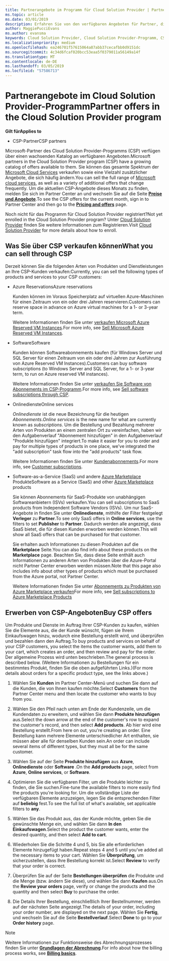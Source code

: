 ```yaml
---
title: Partnerangebote im Programm für Cloud Solution Provider | Partner Center
ms.topic: article
ms.date: 03/01/2019
description: Erfahren Sie von den verfügbaren Angeboten für Partner, die über das Cloud Solution Provider-Programm verkaufen.
author: MaggiePucciEvans
ms.author: evansma
keywords: Cloud Solution Provider, Cloud Solution Provider-Programm, CSP, Produkt hinzufügen, an Kunden verkaufen, Partnerangebote, CSP-Angebote, cloudbasierte Dienste, Azure, Office 365, Dynamics, CSP-Partner, in CSP verkaufen, Azure-RI, Azure Reserved Virtual Machine Instances, Azure Reservations, Onlinedienste, Abonnementsoftware, AHUB, SQL Server auf Azure, Windows Server auf Azure, Kundenabonnements
ms.localizationpriority: medium
ms.openlocfilehash: ea246701f57615064a87abb37cecafbb0d9151dc
ms.sourcegitcommit: 4c34d6fcaf020bcc53eaa5f0379011a56149a14f
ms.translationtype: MT
ms.contentlocale: de-DE
ms.lasthandoff: 03/05/2019
ms.locfileid: "57586713"
---
```

# <a name="partner-offers-in-the-cloud-solution-provider-program"></a><span data-ttu-id="6d833-104">Partnerangebote im Cloud Solution Provider-Programm</span><span class="sxs-lookup"><span data-stu-id="6d833-104">Partner offers in the Cloud Solution Provider program</span></span> 

<span data-ttu-id="6d833-105">**Gilt für**</span><span class="sxs-lookup"><span data-stu-id="6d833-105">**Applies to**</span></span>

-  <span data-ttu-id="6d833-106">CSP-Partner</span><span class="sxs-lookup"><span data-stu-id="6d833-106">CSP partners</span></span>

<span data-ttu-id="6d833-107">Microsoft-Partner des Cloud Solution Provider-Programms (CSP) verfügen über einen wachsenden Katalog an verfügbaren Angeboten.</span><span class="sxs-lookup"><span data-stu-id="6d833-107">Microsoft partners in the Cloud Solution Provider program (CSP) have a growing catalog of offers available to them.</span></span> <span data-ttu-id="6d833-108">Sie können das gesamte Spektrum der [Microsoft Cloud Services](https://partner.microsoft.com/cloud-solution-provider/products-and-services) verkaufen sowie eine Vielzahl zusätzlicher Angebote, die sich häufig ändern.</span><span class="sxs-lookup"><span data-stu-id="6d833-108">You can sell the full range of [Microsoft cloud services](https://partner.microsoft.com/cloud-solution-provider/products-and-services), as well as a variety of additional offers that change frequently.</span></span> <span data-ttu-id="6d833-109">Um die aktuellen CSP-Angebote dieses Monats zu finden, melden Sie sich im Partner Center an und wechseln Sie auf die Seite [**Preise und Angebote**](https://partnercenter.microsoft.com/pcv/sales).</span><span class="sxs-lookup"><span data-stu-id="6d833-109">To see the CSP offers for the current month, sign in to Partner Center and then go to the [**Pricing and offers**](https://partnercenter.microsoft.com/pcv/sales) page.</span></span>  

<span data-ttu-id="6d833-110">Noch nicht für das Programm für Cloud Solution Provider registriert?</span><span class="sxs-lookup"><span data-stu-id="6d833-110">Not yet enrolled in the Cloud Solution Provider program?</span></span> <span data-ttu-id="6d833-111">Unter [Cloud Solution Provider](https://partner.microsoft.com/cloud-solution-provider) finden Sie weitere Informationen zum Registrieren.</span><span class="sxs-lookup"><span data-stu-id="6d833-111">Visit [Cloud Solution Provider](https://partner.microsoft.com/cloud-solution-provider) for more details about how to enroll.</span></span> 

## <a name="what-you-can-sell-through-csp"></a><span data-ttu-id="6d833-112">Was Sie über CSP verkaufen können</span><span class="sxs-lookup"><span data-stu-id="6d833-112">What you can sell through CSP</span></span>

<span data-ttu-id="6d833-113">Derzeit können Sie die folgenden Arten von Produkten und Dienstleistungen an Ihre CSP-Kunden verkaufen:</span><span class="sxs-lookup"><span data-stu-id="6d833-113">Currently, you can sell the following types of products and services to your CSP customers:</span></span>

- <span data-ttu-id="6d833-114">Azure Reservations</span><span class="sxs-lookup"><span data-stu-id="6d833-114">Azure reservations</span></span><br> 

    <span data-ttu-id="6d833-115">Kunden können im Voraus Speicherplatz auf virtuellen Azure-Maschinen für einen Zeitraum von ein oder drei Jahren reservieren.</span><span class="sxs-lookup"><span data-stu-id="6d833-115">Customers can reserve space in advance on Azure virtual machines for a 1- or 3-year term.</span></span><br>
    
    <span data-ttu-id="6d833-116">Weitere Informationen finden Sie unter [verkaufen Microsoft Azure Reserved VM Instances](azure-reservations.md).</span><span class="sxs-lookup"><span data-stu-id="6d833-116">For more info, see [Sell Microsoft Azure Reserved VM Instances](azure-reservations.md).</span></span>

- <span data-ttu-id="6d833-117">Software</span><span class="sxs-lookup"><span data-stu-id="6d833-117">Software</span></span><br>

    <span data-ttu-id="6d833-118">Kunden können Softwareabonnements kaufen (für Windows Server und SQL Server für einen Zeitraum von ein oder drei Jahren zur Ausführung von Azure Reserved VM Instances).</span><span class="sxs-lookup"><span data-stu-id="6d833-118">Customers can buy software subscriptions (to Windows Server and SQL Server, for a 1- or 3-year term, to run on Azure reserved VM instances).</span></span><br>
 
    <span data-ttu-id="6d833-119">Weitere Informationen finden Sie unter [verkaufen Sie Software von Abonnements im CSP-Programm](csp-software-subscriptions.md).</span><span class="sxs-lookup"><span data-stu-id="6d833-119">For more info, see [Sell software subscriptions through CSP](csp-software-subscriptions.md).</span></span>  

- <span data-ttu-id="6d833-120">Onlinedienste</span><span class="sxs-lookup"><span data-stu-id="6d833-120">Online services</span></span><br>

    <span data-ttu-id="6d833-121">*Onlinedienste* ist die neue Bezeichnung für die heutigen *Abonnements*.</span><span class="sxs-lookup"><span data-stu-id="6d833-121">*Online services* is the new name for what are currently known as *subscriptions*.</span></span> <span data-ttu-id="6d833-122">Um die Bestellung und Bezahlung mehrerer Arten von Produkten an einem zentralen Ort zu vereinfachen, haben wir den Aufgabenverlauf "Abonnement hinzufügen" in den Aufgabenverlauf "Produkte hinzufügen" integriert.</span><span class="sxs-lookup"><span data-stu-id="6d833-122">To make it easier for you to order and pay for multiple types of products in one place, we've integrated the "add subscription" task flow into the "add products" task flow.</span></span><br>
    
    <span data-ttu-id="6d833-123">Weitere Informationen finden Sie unter [Kundenabonnements](customer-subscriptions.md).</span><span class="sxs-lookup"><span data-stu-id="6d833-123">For more info, see [Customer subscriptions](customer-subscriptions.md).</span></span>

- <span data-ttu-id="6d833-124">Software-as-a-Service (SaaS) und andere [Azure Marketplace](https://azuremarketplace.microsoft.com/marketplace) Produkte</span><span class="sxs-lookup"><span data-stu-id="6d833-124">Software as a Service (SaaS) and other [Azure Marketplace](https://azuremarketplace.microsoft.com/marketplace) products</span></span><br>

    <span data-ttu-id="6d833-125">Sie können Abonnements für SaaS-Produkte von unabhängigen Softwareanbietern (ISVs) verkaufen.</span><span class="sxs-lookup"><span data-stu-id="6d833-125">You can sell subscriptions to SaaS products from Independent Software Vendors (ISVs).</span></span> <span data-ttu-id="6d833-126">Um nur SaaS-Angebote in finden Sie unter **Onlinedienste**, mithilfe der Filter festgelegt **Verleger** zu **Partner**.</span><span class="sxs-lookup"><span data-stu-id="6d833-126">To see only SaaS offers in **Online services**, use the filters to set **Publisher** to **Partner**.</span></span> <span data-ttu-id="6d833-127">Dadurch werden alle angezeigt, dass SaaS bietet, die für diesen Kunden erworben werden können.</span><span class="sxs-lookup"><span data-stu-id="6d833-127">This will show all SaaS offers that can be purchased for that customer.</span></span><br>
    
    <span data-ttu-id="6d833-128">Sie erhalten auch Informationen zu diesen Produkten auf die **Marketplace** Seite.</span><span class="sxs-lookup"><span data-stu-id="6d833-128">You can also find info about these products on the **Marketplace** page.</span></span> <span data-ttu-id="6d833-129">Beachten Sie, dass diese Seite enthält auch Informationen zu anderen Arten von Produkten über die Azure-Portal nicht Partner Center erworben werden müssen.</span><span class="sxs-lookup"><span data-stu-id="6d833-129">Note that this page also includes info about other types of products which must be purchased from the Azure portal, not Partner Center.</span></span><br>

    <span data-ttu-id="6d833-130">Weitere Informationen finden Sie unter [Abonnements zu Produkten von Azure Marketplace verkaufen](sell-marketplace-products.md)</span><span class="sxs-lookup"><span data-stu-id="6d833-130">For more info, see [Sell subscriptions to Azure Marketplace Products](sell-marketplace-products.md)</span></span>


## <a name="buy-csp-offers"></a><span data-ttu-id="6d833-131">Erwerben von CSP-Angeboten</span><span class="sxs-lookup"><span data-stu-id="6d833-131">Buy CSP offers</span></span>

<span data-ttu-id="6d833-132">Um Produkte und Dienste im Auftrag Ihrer CSP-Kunden zu kaufen, wählen Sie die Elemente aus, die der Kunde wünscht, fügen sie Ihrem Einkaufswagen hinzu, wodurch eine Bestellung erstellt wird, und überprüfen und bezahlen dann den Auftrag.</span><span class="sxs-lookup"><span data-stu-id="6d833-132">To buy products and services on behalf of your CSP customers, you select the items the customer wants, add them to your cart, which creates an order, and then review and pay for the order.</span></span> <span data-ttu-id="6d833-133">Der allgemeine Prozess wird unten beschrieben.</span><span class="sxs-lookup"><span data-stu-id="6d833-133">The general process is described below.</span></span> <span data-ttu-id="6d833-134">(Weitere Informationen zu Bestellungen für ein bestimmtes Produkt, finden Sie die oben aufgeführten Links.)</span><span class="sxs-lookup"><span data-stu-id="6d833-134">(For more details about orders for a specific product type, see the links above.)</span></span>

1. <span data-ttu-id="6d833-135">Wählen Sie **Kunden** im Partner Center-Menü und suchen Sie dann auf die Kunden, die von Ihnen kaufen möchte.</span><span class="sxs-lookup"><span data-stu-id="6d833-135">Select **Customers** from the Partner Center menu and then locate the customer who wants to buy from you.</span></span> 

2. <span data-ttu-id="6d833-136">Wählen Sie den Pfeil nach unten am Ende der Kundenzeile, um die Kundendaten zu erweitern, und wählen Sie dann **Produkte hinzufügen** aus.</span><span class="sxs-lookup"><span data-stu-id="6d833-136">Select the down arrow at the end of the customer's row to expand the customer's record, and then select **Add products**.</span></span> <span data-ttu-id="6d833-137">Ab hier wird eine Bestellung erstellt.</span><span class="sxs-lookup"><span data-stu-id="6d833-137">From here on out, you're creating an order.</span></span> <span data-ttu-id="6d833-138">Eine Bestellung kann mehrere Elemente unterschiedlicher Art enthalten, sie müssen aber alle für denselben Kunden sein.</span><span class="sxs-lookup"><span data-stu-id="6d833-138">An order can include several items of different types, but they must all be for the same customer.</span></span>

3. <span data-ttu-id="6d833-139">Wählen Sie auf der Seite **Produkte hinzufügen** aus **Azure**, **Onlinedienste** oder **Software** .</span><span class="sxs-lookup"><span data-stu-id="6d833-139">On the **Add products** page, select from **Azure**, **Online services**, or **Software**.</span></span>

4. <span data-ttu-id="6d833-140">Optimieren Sie die verfügbaren Filter, um die Produkte leichter zu finden, die Sie suchen.</span><span class="sxs-lookup"><span data-stu-id="6d833-140">Fine-tune the available filters to more easily find the products you're looking for.</span></span> <span data-ttu-id="6d833-141">Um die vollständige Liste der verfügbaren Elemente anzuzeigen, legen Sie die entsprechenden Filter auf **beliebig** fest.</span><span class="sxs-lookup"><span data-stu-id="6d833-141">To see the full list of what's available, set applicable filters to **any**.</span></span> 

5. <span data-ttu-id="6d833-142">Wählen Sie das Produkt aus, das der Kunde möchte, geben Sie die gewünschte Menge ein, und wählen Sie dann **In den Einkaufswagen**.</span><span class="sxs-lookup"><span data-stu-id="6d833-142">Select the product the customer wants, enter the desired quantity, and then select **Add to cart**.</span></span>

6. <span data-ttu-id="6d833-143">Wiederholen Sie die Schritte 4 und 5, bis Sie alle erforderlichen Elemente hinzugefügt haben.</span><span class="sxs-lookup"><span data-stu-id="6d833-143">Repeat steps 4 and 5 until you’ve added all the necessary items to your cart.</span></span> <span data-ttu-id="6d833-144">Wählen Sie **Überprüfung**, um sicherzustellen, dass Ihre Bestellung korrekt ist.</span><span class="sxs-lookup"><span data-stu-id="6d833-144">Select **Review** to verify that your order is correct.</span></span>  

7. <span data-ttu-id="6d833-145">Überprüfen Sie auf der Seite **Bestellungen überprüfen** die Produkte und die Menge (bzw. ändern Sie diese), und wählen Sie dann **Kaufen** aus.</span><span class="sxs-lookup"><span data-stu-id="6d833-145">On the **Review your orders** page, verify or change the products and the quantity and then select **Buy** to purchase the order.</span></span> 

8. <span data-ttu-id="6d833-146">Die Details Ihrer Bestellung, einschließlich Ihrer Bestellnummer, werden auf der nächsten Seite angezeigt.</span><span class="sxs-lookup"><span data-stu-id="6d833-146">The details of your order, including your order number, are displayed on the next page.</span></span> <span data-ttu-id="6d833-147">Wählen Sie **Fertig**, und wechseln Sie auf die Seite **Bestellverlauf**.</span><span class="sxs-lookup"><span data-stu-id="6d833-147">Select **Done** to go to your **Order history** page.</span></span> 

> [!NOTE]
> <span data-ttu-id="6d833-148">Weitere Informationen zur Funktionsweise des Abrechnungsprozesses finden Sie unter [ **Grundlagen der Abrechnung**](https://docs.microsoft.com/en-us/partner-center/billing-basics).</span><span class="sxs-lookup"><span data-stu-id="6d833-148">For info about how the billing process works, see [**Billing basics**](https://docs.microsoft.com/en-us/partner-center/billing-basics).</span></span>


